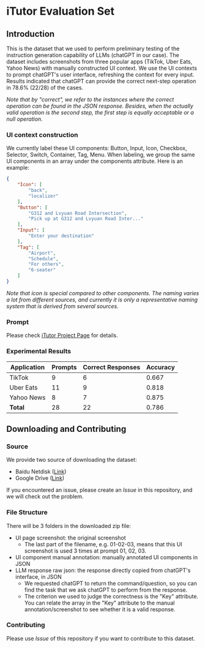 # iTutor Evaluation Set

## Introduction

This is the dataset that we used to perform preliminary testing of the instruction generation capability of LLMs (chatGPT in our case). The dataset includes screenshots from three popular apps (TikTok, Uber Eats, Yahoo News) with manually constructed UI context. We use the UI contexts to prompt chatGPT's user interface, refreshing the context for every input. Results indicated that chatGPT can provide the correct next-step operation in 78.6% (22/28) of the cases.

*Note that by "correct", we refer to the instances where the correct operation can be found in the JSON response. Besides, when the actually valid operation is the second step, the first step is equally acceptable or a null operation.*

### UI context construction

We currently label these UI components: Button, Input, Icon, Checkbox, Selector, Switch, Container, Tag, Menu. When labeling, we group the same UI components in an array under the components attribute. Here is an example:

```json
{
    "Icon": [
        "back",
        "localizer"
    ],
    "Button": [
        "G312 and Lvyuan Road Intersection",
        "Pick up at G312 and Lvyuan Road Inter..."
    ],
    "Input": [
        "Enter your destination"
    ],
    "Tag": [
        "Airport",
        "Schedule",
        "For others",
        "6-seater"
    ]
}
```

*Note that icon is special compared to other components. The naming varies a lot from different sources, and currently it is only a representative naming system that is derived from several sources.*

### Prompt

Please check [iTutor Project Page](https://motion115.github.io/iTutor) for details.

### Experimental Results

| Application | Prompts | Correct Responses | Accuracy |
| ----------- | ------- | ----------------- | -------- |
| TikTok      | 9       | 6                 | 0.667    |
| Uber Eats   | 11      | 9                 | 0.818    |
| Yahoo News  | 8       | 7                 | 0.875    |
| **Total**   | 28      | 22                | 0.786    |

## Downloading and Contributing

### Source

We provide two source of downloading the dataset:

- Baidu Netdisk ([Link](https://pan.baidu.com/s/1useGb4qtq4YbG-DFCj4XZg?pwd=rdqv))
- Google Drive ([Link](https://drive.google.com/file/d/1rZVgFTfauJiWXy2dMvDvRT1xMDMFt5Jk/view?usp=drive_link))

If you encountered an issue, please create an *Issue* in this repository, and we will check out the problem.

### File Structure

There will be 3 folders in the downloaded zip file:

- UI page screenshot: the original screenshot
  - The last part of the filename, e.g. 01-02-03, means that this UI screenshot is used 3 times at prompt 01, 02, 03.
- UI component manual annotation: manually annotated UI components in JSON
- LLM response raw json: the response directly copied from chatGPT's interface, in JSON
  - We requested chatGPT to return the command/question, so you can find the task that we ask chatGPT to perform from the response.
  - The criterion we used to judge the correctness is the "Key" attribute. You can relate the array in the "Key" attribute to the manual annotation/screenshot to see whether it is a valid response.

### Contributing

Please use *Issue* of this repository if you want to contribute to this dataset. 